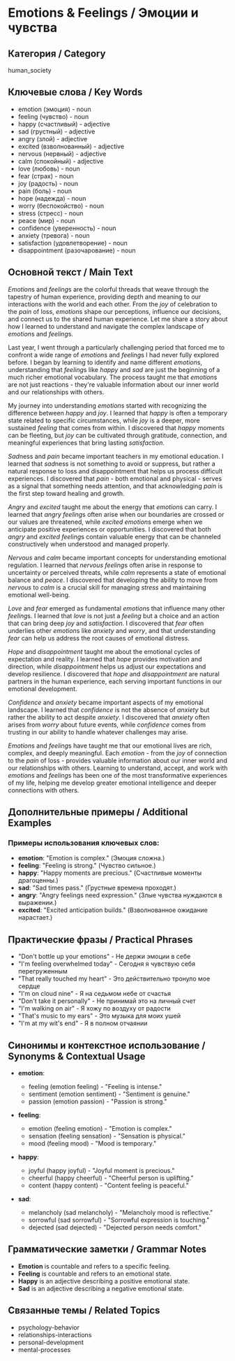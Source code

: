 # Emotions & Feelings / Эмоции и чувства

## Категория / Category
human_society

## Ключевые слова / Key Words
- emotion (эмоция) - noun
- feeling (чувство) - noun
- happy (счастливый) - adjective
- sad (грустный) - adjective
- angry (злой) - adjective
- excited (взволнованный) - adjective
- nervous (нервный) - adjective
- calm (спокойный) - adjective
- love (любовь) - noun
- fear (страх) - noun
- joy (радость) - noun
- pain (боль) - noun
- hope (надежда) - noun
- worry (беспокойство) - noun
- stress (стресс) - noun
- peace (мир) - noun
- confidence (уверенность) - noun
- anxiety (тревога) - noun
- satisfaction (удовлетворение) - noun
- disappointment (разочарование) - noun

## Основной текст / Main Text

*Emotion*s and *feeling*s are the colorful threads that weave through the tapestry of human experience, providing depth and meaning to our interactions with the world and each other. From the *joy* of celebration to the *pain* of loss, *emotion*s shape our perceptions, influence our decisions, and connect us to the shared human experience. Let me share a story about how I learned to understand and navigate the complex landscape of *emotion*s and *feeling*s.

Last year, I went through a particularly challenging period that forced me to confront a wide range of *emotion*s and *feeling*s I had never fully explored before. I began by learning to identify and name different *emotion*s, understanding that *feeling*s like *happy* and *sad* are just the beginning of a much richer emotional vocabulary. The process taught me that *emotion*s are not just reactions - they're valuable information about our inner world and our relationships with others.

My journey into understanding *emotion*s started with recognizing the difference between *happy* and *joy*. I learned that *happy* is often a temporary state related to specific circumstances, while *joy* is a deeper, more sustained *feeling* that comes from within. I discovered that *happy* moments can be fleeting, but *joy* can be cultivated through gratitude, connection, and meaningful experiences that bring lasting *satisfaction*.

*Sad*ness and *pain* became important teachers in my emotional education. I learned that *sad*ness is not something to avoid or suppress, but rather a natural response to loss and disappointment that helps us process difficult experiences. I discovered that *pain* - both emotional and physical - serves as a signal that something needs attention, and that acknowledging *pain* is the first step toward healing and growth.

*Angry* and *excited* taught me about the energy that *emotion*s can carry. I learned that *angry* *feeling*s often arise when our boundaries are crossed or our values are threatened, while *excited* *emotion*s emerge when we anticipate positive experiences or opportunities. I discovered that both *angry* and *excited* *feeling*s contain valuable energy that can be channeled constructively when understood and managed properly.

*Nervous* and *calm* became important concepts for understanding emotional regulation. I learned that *nervous* *feeling*s often arise in response to uncertainty or perceived threats, while *calm* represents a state of emotional balance and *peace*. I discovered that developing the ability to move from *nervous* to *calm* is a crucial skill for managing *stress* and maintaining emotional well-being.

*Love* and *fear* emerged as fundamental *emotion*s that influence many other *feeling*s. I learned that *love* is not just a *feeling* but a choice and an action that can bring deep *joy* and *satisfaction*. I discovered that *fear* often underlies other *emotion*s like *anxiety* and *worry*, and that understanding *fear* can help us address the root causes of emotional distress.

*Hope* and *disappointment* taught me about the emotional cycles of expectation and reality. I learned that *hope* provides motivation and direction, while *disappointment* helps us adjust our expectations and develop resilience. I discovered that *hope* and *disappointment* are natural partners in the human experience, each serving important functions in our emotional development.

*Confidence* and *anxiety* became important aspects of my emotional landscape. I learned that *confidence* is not the absence of *anxiety* but rather the ability to act despite *anxiety*. I discovered that *anxiety* often arises from *worry* about future events, while *confidence* comes from trusting in our ability to handle whatever challenges may arise.

*Emotion*s and *feeling*s have taught me that our emotional lives are rich, complex, and deeply meaningful. Each *emotion* - from the *joy* of connection to the *pain* of loss - provides valuable information about our inner world and our relationships with others. Learning to understand, accept, and work with *emotion*s and *feeling*s has been one of the most transformative experiences of my life, helping me develop greater emotional intelligence and deeper connections with others.

## Дополнительные примеры / Additional Examples

### Примеры использования ключевых слов:
- **emotion**: "Emotion is complex." (Эмоция сложна.)
- **feeling**: "Feeling is strong." (Чувство сильное.)
- **happy**: "Happy moments are precious." (Счастливые моменты драгоценны.)
- **sad**: "Sad times pass." (Грустные времена проходят.)
- **angry**: "Angry feelings need expression." (Злые чувства нуждаются в выражении.)
- **excited**: "Excited anticipation builds." (Взволнованное ожидание нарастает.)

## Практические фразы / Practical Phrases

- "Don't bottle up your emotions" - Не держи эмоции в себе
- "I'm feeling overwhelmed today" - Сегодня я чувствую себя перегруженным
- "That really touched my heart" - Это действительно тронуло мое сердце
- "I'm on cloud nine" - Я на седьмом небе от счастья
- "Don't take it personally" - Не принимай это на личный счет
- "I'm walking on air" - Я хожу по воздуху от радости
- "That's music to my ears" - Это музыка для моих ушей
- "I'm at my wit's end" - Я в полном отчаянии

## Синонимы и контекстное использование / Synonyms & Contextual Usage

- **emotion**: 
  - feeling (emotion feeling) - "Feeling is intense."
  - sentiment (emotion sentiment) - "Sentiment is genuine."
  - passion (emotion passion) - "Passion is strong."

- **feeling**: 
  - emotion (feeling emotion) - "Emotion is complex."
  - sensation (feeling sensation) - "Sensation is physical."
  - mood (feeling mood) - "Mood is temporary."

- **happy**: 
  - joyful (happy joyful) - "Joyful moment is precious."
  - cheerful (happy cheerful) - "Cheerful person is uplifting."
  - content (happy content) - "Content feeling is peaceful."

- **sad**: 
  - melancholy (sad melancholy) - "Melancholy mood is reflective."
  - sorrowful (sad sorrowful) - "Sorrowful expression is touching."
  - dejected (sad dejected) - "Dejected person needs comfort."

## Грамматические заметки / Grammar Notes

- **Emotion** is countable and refers to a specific feeling.
- **Feeling** is countable and refers to an emotional state.
- **Happy** is an adjective describing a positive emotional state.
- **Sad** is an adjective describing a negative emotional state.

## Связанные темы / Related Topics

- psychology-behavior
- relationships-interactions
- personal-development
- mental-processes